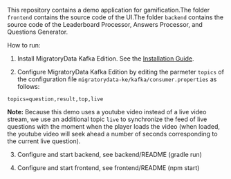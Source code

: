 This repository contains a demo application for gamification.The folder `frontend` contains the source code of the UI.The folder `backend` contains the source code of the Leaderboard Processor, Answers Processor, and Questions Generator.

How to run:

1. Install MigratoryData Kafka Edition. See the [Installation Guide](https://migratorydata.com/docs/migratorydata-ke/installation/).

2. Configure MigratoryData Kafka Edition by editing the parmeter `topics` of the configuration file `migratorydata-ke/kafka/consumer.properties` as follows:
   
`topics=question,result,top,live`
   
**Note:** Because this demo uses a youtube video instead of a live video stream, we use an additional topic `live` to 
synchronize the feed of live questions with the moment when the player loads the video (when loaded, the youtube video 
will seek ahead a number of seconds corresponding to the current live question).

3. Configure and start backend, see backend/README (gradle run)

4. Configure and start frontend, see frontend/README (npm start)